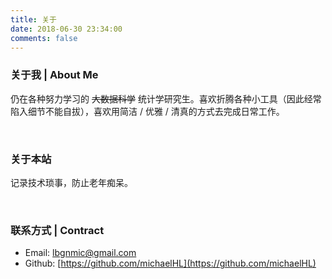 ```yaml
---
title: 关于
date: 2018-06-30 23:34:00
comments: false
---
```


### 关于我 | About Me

仍在各种努力学习的 ~~大数据科学~~ 统计学研究生。喜欢折腾各种小工具（因此经常陷入细节不能自拔），喜欢用简洁 / 优雅 / 清真的方式去完成日常工作。

<br>

### 关于本站

记录技术琐事，防止老年痴呆。

<br>

### 联系方式 | Contract

- Email: [lbgnmic@gmail.com](mailto:lbgnmic@gmail.com)
- Github: [https://github.com/michaelHL](https://github.com/michaelHL)

[blog]: https://notes.shinemic.cn

